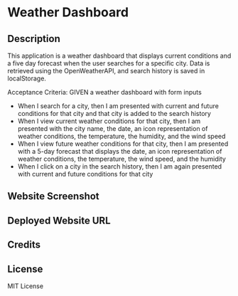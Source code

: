 # Weather Dashboard
## Description
This application is a weather dashboard that displays current conditions and a five day forecast when the user searches for a specific city. Data is retrieved using the OpenWeatherAPI, and search history is saved in localStorage.

Acceptance Criteria:
GIVEN a weather dashboard with form inputs
- When I search for a city, then I am presented with current and future conditions for that city and that city is added to the search history
- When I view current weather conditions for that city, then I am presented with the city name, the date, an icon representation of weather conditions, the temperature, the humidity, and the wind speed
- When I view future weather conditions for that city, then I am presented with a 5-day forecast that displays the date, an icon representation of weather conditions, the temperature, the wind speed, and the humidity
- When I click on a city in the search history, then I am again presented with current and future conditions for that city

## Website Screenshot


## Deployed Website URL


## Credits


## License
MIT License
